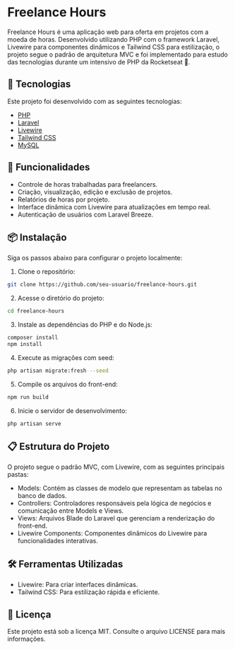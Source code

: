 # Freelance Hours

Freelance Hours é uma aplicação web para oferta em projetos com a moeda de horas. Desenvolvido utilizando PHP com o framework Laravel, Livewire para componentes dinâmicos e Tailwind CSS para estilização, o projeto segue o padrão de arquitetura MVC e foi implementado para estudo das tecnologias durante um intensivo de PHP da Rocketseat 🚀.

## 🤖 Tecnologias

Este projeto foi desenvolvido com as seguintes tecnologias:

-   [PHP](https://www.php.net/)
-   [Laravel](https://laravel.com/)
-   [Livewire](https://laravel-livewire.com/)
-   [Tailwind CSS](https://tailwindcss.com/)
-   [MySQL](https://www.mysql.com/)

## 🎯 Funcionalidades

-   Controle de horas trabalhadas para freelancers.
-   Criação, visualização, edição e exclusão de projetos.
-   Relatórios de horas por projeto.
-   Interface dinâmica com Livewire para atualizações em tempo real.
-   Autenticação de usuários com Laravel Breeze.

## 📦 Instalação

Siga os passos abaixo para configurar o projeto localmente:

1. Clone o repositório:

```bash
git clone https://github.com/seu-usuario/freelance-hours.git
```

2. Acesse o diretório do projeto:

```bash
cd freelance-hours
```

3. Instale as dependências do PHP e do Node.js:

```bash
composer install
npm install
```

4. Execute as migrações com seed:

```bash
php artisan migrate:fresh --seed
```

5. Compile os arquivos do front-end:

```bash
npm run build
```

6. Inicie o servidor de desenvolvimento:

```bash
php artisan serve
```

## 📋 Estrutura do Projeto

O projeto segue o padrão MVC, com Livewire, com as seguintes principais pastas:

-   Models: Contém as classes de modelo que representam as tabelas no banco de dados.
-   Controllers: Controladores responsáveis pela lógica de negócios e comunicação entre Models e Views.
-   Views: Arquivos Blade do Laravel que gerenciam a renderização do front-end.
-   Livewire Components: Componentes dinâmicos do Livewire para funcionalidades interativas.

## 🛠️ Ferramentas Utilizadas

-   Livewire: Para criar interfaces dinâmicas.
-   Tailwind CSS: Para estilização rápida e eficiente.

## 📄 Licença

Este projeto está sob a licença MIT. Consulte o arquivo LICENSE para mais informações.
